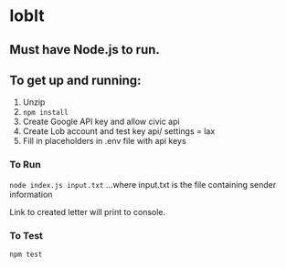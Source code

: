 # lobIt

## Must have Node.js to run.

## To get up and running:

1. Unzip
2. ```npm install```
3. Create Google API key and allow civic api
4. Create Lob account and test key api/ settings = lax
5. Fill in placeholders in .env file with api keys

### To Run
```node index.js input.txt```
...where input.txt is the file containing sender information

Link to created letter will print to console.

### To Test
```npm test```
